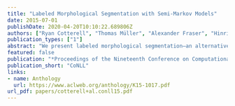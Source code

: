 ```yaml
---
title: "Labeled Morphological Segmentation with Semi-Markov Models"
date: 2015-07-01
publishDate: 2020-04-20T10:10:22.689806Z
authors: ["Ryan Cotterell", "Thomas Müller", "Alexander Fraser", "Hinrich Schütze"]
publication_types: ["1"]
abstract: "We present labeled morphological segmentation—an alternative view of morphological processing that unifies several tasks. We introduce a new hierarchy of morphotactic tagsets and Chipmunk, a discriminative morphological segmentation system that, contrary to previous work, explicitly models morphotactics. We show improved performance on three tasks for all six languages: (i) morphological segmentation, (ii) stemming and (iii)  morphological tag classification. For morphological segmentation our method shows absolute improvements of 2-6 points F1 over a strong baseline."
featured: false
publication: "*Proceedings of the Nineteenth Conference on Computational Natural Language Learning*"
publication_short: "CoNLL"
links:
- name: Anthology
  url: https://www.aclweb.org/anthology/K15-1017.pdf
url_pdf: papers/cotterell+al.conll15.pdf
---
```


